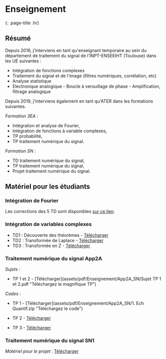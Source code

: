 # Enseignement
{: .page-title .hr}

## Résumé

Depuis 2016, j'interviens en tant qu'enseignant temporaire au sein du département de traitement du signal de l'INPT-ENSEEIHT (Toulouse) dans les UE suivantes : 

- Intégration de fonctions complexes
- Traitement du signal et de l'image (filtres numériques, corrélation, etc)
- Analyse statistique
- Electronique analogique - Boucle à verouillage de phase - Amplification, filtrage analogique

Depuis 2019, j'interviens également en tant qu'ATER dans les formations suivantes. 

*Formation 3EA* :
- Intégration et analyse de Fourier,
- Intégration de fonctions à variable complexes,
- TP probabilité,
- TP traitement numérique du signal.

*Formation SN* :
- TD traitement numérique du signal,
- TP traitement numérique du signal,
- Projet traitement numérique du signal.

## Matériel pour les étudiants

### Intégration de Fourier

Les corrections des 5 TD sont disponibles [sur ce lien](assets/pdf/Enseignement/Integration_Fourier/TD_Integration_Fourier.pdf "Téléchargez le magnifique TD").

### Intégration de variables complexes

- TD1 : Découverte des théorèmes - [Télécharger](assets/pdf/Enseignement/Variables_Complexes/TD1.pdf "Téléchargez le magnifique TD")
- TD2 : Transformée de Laplace - [Télécharger](assets/pdf/Enseignement/Variables_Complexes/TD2.pdf "Téléchargez le magnifique TD")
- TD3 : Transformée en Z - [Télécharger](assets/pdf/Enseignement/Variables_Complexes/TD3.pdf "Téléchargez le magnifique TD")


### Traitement numérique du signal App2A

*Sujets* :
- TP 1 et 2 - [Télécharger](assets/pdf/Enseignement/App2A_SN/Sujet TP 1 et 2.pdf "Téléchargez le magnifique TP")
<!-- - TP 3 - [Télécharger](assets/pdf/Enseignement/App2A_SN/Sujet TP 3.pdf "Téléchargez le magnifique TP") -->

*Codes* :
- TP 1 - [Télécharger](assets/pdf/Enseignement/App2A_SN/1. Ech Quantif.zip "Téléchargez le code")

- TP 2 - [Télécharger](assets/pdf/Enseignement/App2A_SN/Analyse_spectrale.zip "Téléchargez le code")

- TP 3 - [Télécharger](assets/pdf/Enseignement/App2A_SN/filtnum.m "Téléchargez le code")

### Traitement numérique du signal SN1

*Matériel pour le projet* : [Télécharger](assets/pdf/Enseignement/SN1/Projet_donnees.zip "Téléchargez le code")
